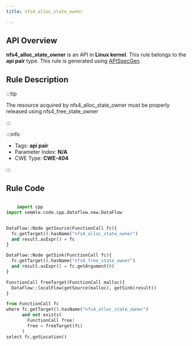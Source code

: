 ```yaml
---
title: nfs4_alloc_state_owner

---
```



## API Overview
**nfs4_alloc_state_owner** is an API in **Linux kernel**. This rule belongs to the **api pair** type. This rule is generated using [APISpecGen](../../tools/APISpecGen).
## Rule Description

:::tip

The resource acquired by nfs4_alloc_state_owner must be properly released using nfs4_free_state_owner

:::

:::info

- Tags: **api pair**
- Parameter Index: **N/A**
- CWE Type: **CWE-404**

:::

## Rule Code
```python

    import cpp
import semmle.code.cpp.dataflow.new.DataFlow


DataFlow::Node getSource(FunctionCall fc){
  fc.getTarget().hasName("nfs4_alloc_state_owner")
  and result.asExpr() = fc
}

DataFlow::Node getSink(FunctionCall fc){
  fc.getTarget().hasName("nfs4_free_state_owner")
  and result.asExpr() = fc.getArgument(0)
}

FunctionCall freeTarget(FunctionCall malloc){
  DataFlow::localFlow(getSource(malloc), getSink(result))
}

from FunctionCall fc
where fc.getTarget().hasName("nfs4_alloc_state_owner")
      and not exists(
        FunctionCall free| 
        free = freeTarget(fc)
      )
select fc.getLocation()

    
```